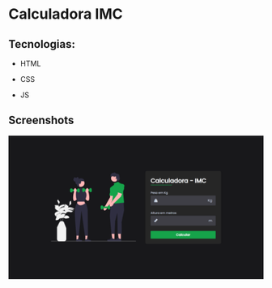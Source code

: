 
# Calculadora IMC

## Tecnologias:

* HTML

* CSS

* JS

## Screenshots

![App Screenshot](screenshot.png)

